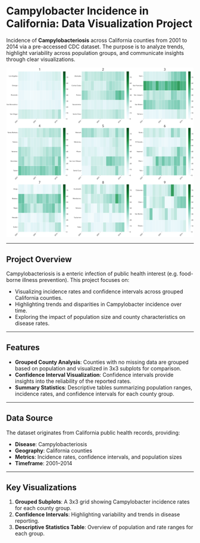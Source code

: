 # Campylobacter Incidence in California: Data Visualization Project

Incidence of **Campylobacteriosis** across California counties from 2001 to 2014 via a pre-accessed CDC dataset. The purpose is to analyze trends, highlight variability across population groups, and communicate insights through clear visualizations.


![Campylobacteriosis Incidence and Confidence Intervals](Campy_Rates_Sub.png)

---

## Project Overview

Campylobacteriosis is a enteric infection of public health interest (e.g. food-borne illness prevention). This project focuses on:

- Visualizing incidence rates and confidence intervals across grouped California counties.
- Highlighting trends and disparities in Campylobacter incidence over time.
- Exploring the impact of population size and county characteristics on disease rates.

---

## Features

- **Grouped County Analysis**: Counties with no missing data are grouped based on population and visualized in 3x3 subplots for comparison.
- **Confidence Interval Visualization**: Confidence intervals provide insights into the reliability of the reported rates.
- **Summary Statistics**: Descriptive tables summarizing population ranges, incidence rates, and confidence intervals for each county group.

---

## Data Source

The dataset originates from California public health records, providing:
- **Disease**: Campylobacteriosis
- **Geography**: California counties
- **Metrics**: Incidence rates, confidence intervals, and population sizes
- **Timeframe**: 2001–2014

---

## Key Visualizations

1. **Grouped Subplots**: A 3x3 grid showing Campylobacter incidence rates for each county group.
2. **Confidence Intervals**: Highlighting variability and trends in disease reporting.
3. **Descriptive Statistics Table**: Overview of population and rate ranges for each group.

